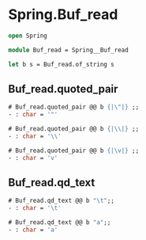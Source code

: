 # Spring.Buf_read

```ocaml
open Spring

module Buf_read = Spring__Buf_read

let b s = Buf_read.of_string s
```

## Buf_read.quoted_pair

```ocaml
# Buf_read.quoted_pair @@ b {|\"|} ;;
- : char = '"'

# Buf_read.quoted_pair @@ b {|\\|} ;;
- : char = '\\'

# Buf_read.quoted_pair @@ b {|\v|} ;;
- : char = 'v'
```

## Buf_read.qd_text

```ocaml
# Buf_read.qd_text @@ b "\t";;
- : char = '\t'

# Buf_read.qd_text @@ b "a";;
- : char = 'a'
```
